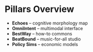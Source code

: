 # Pillars Overview

* **Echoes** – cognitive morphology map
* **OmniIntent** – multimodal interface
* **BestWay** – how-to commons
* **BeatBound** – music-for-all studio
* **Policy Sims** – economic models
